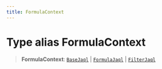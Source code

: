 ```yaml
---
title: FormulaContext
---
```


# Type alias FormulaContext

> **FormulaContext**: [`BaseJaql`](type-alias.BaseJaql.md) \| [`FormulaJaql`](type-alias.FormulaJaql.md) \| [`FilterJaql`](type-alias.FilterJaql.md)

